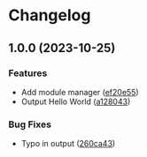 # Changelog

## 1.0.0 (2023-10-25)


### Features

* Add module manager ([ef20e55](https://github.com/d3chapma/release-please-test/commit/ef20e55108819344ea29712f3b27df8ec752a12a))
* Output Hello World ([a128043](https://github.com/d3chapma/release-please-test/commit/a128043476e93afe5c5f1221e5e344a391d984bb))


### Bug Fixes

* Typo in output ([260ca43](https://github.com/d3chapma/release-please-test/commit/260ca43c575448a71d424d16895bf5914cac423c))

